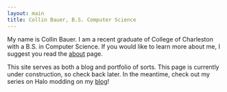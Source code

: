 ```yaml
---
layout: main
title: Collin Bauer, B.S. Computer Science
---
```


My name is Collin Bauer. I am a recent graduate of College of Charleston with a B.S. in Computer Science. If you would like to learn more about me, I suggest you read the [about](/about) page.

This site serves as both a blog and portfolio of sorts. This page is currently under construction, so check back later. In the meantime, check out my series on Halo modding on my [blog](/blog)!